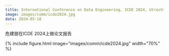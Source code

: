 ```yaml
---
title: International Conference on Data Engineering, ICDE 2024, Utrecht, Netherlands.
image: images/comm/icde2024.jpg
data: 2024-05-18
---
```


危建朋在ICDE 2024上做论文报告

{%
  include figure.html
  image="images/comm/icde2024.jpg"
  width="70%"
%}
